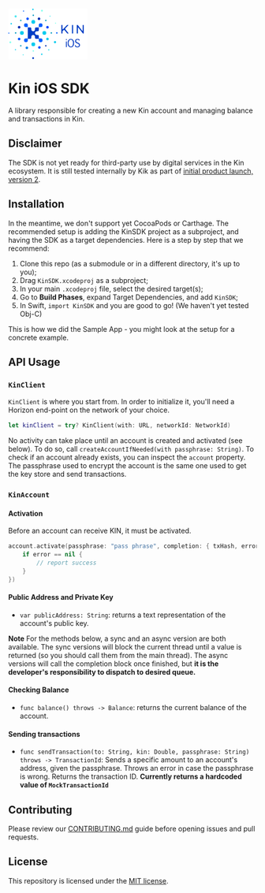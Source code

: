 ![Kin iOS](.github/kin_ios.png)

#  Kin iOS SDK

A library responsible for creating a new Kin account and managing balance and transactions in Kin.

## Disclaimer

The SDK is not yet ready for third-party use by digital services in the Kin ecosystem.
It is still tested internally by Kik as part of [initial product launch, version 2](https://medium.com/kinfoundation/context-around-iplv2-4b4ec3734417).

## Installation

In the meantime, we don't support yet CocoaPods or Carthage. The recommended setup is adding the KinSDK project as a subproject, and having the SDK as a target dependencies. Here is a step by step that we recommend:

1. Clone this repo (as a submodule or in a different directory, it's up to you);
2. Drag `KinSDK.xcodeproj` as a subproject;
3. In your main `.xcodeproj` file, select the desired target(s);
4. Go to **Build Phases**, expand Target Dependencies, and add `KinSDK`;
5. In Swift, `import KinSDK` and you are good to go! (We haven't yet tested Obj-C)

This is how we did the Sample App - you might look at the setup for a concrete example.

## API Usage

### `KinClient`
`KinClient` is where you start from. In order to initialize it, you'll need a Horizon end-point on the network of your choice.

```swift
let kinClient = try? KinClient(with: URL, networkId: NetworkId)
```

No activity can take place until an account is created and activated (see below). To do so, call `createAccountIfNeeded(with passphrase: String)`. To check if an account already exists, you can inspect the `account` property. The passphrase used to encrypt the account is the same one used to get the key store and send transactions.

### `KinAccount`

#### Activation

Before an account can receive KIN, it must be activated.

```swift
account.activate(passphrase: "pass phrase", completion: { txHash, error in
    if error == nil {
        // report success
    }
})
```

#### Public Address and Private Key

- `var publicAddress: String`: returns a text representation of the account's public key.

**Note** For the methods below, a sync and an async version are both available. The sync versions will block the current thread until a value is returned (so you should call them from the main thread). The async versions will call the completion block once finished, but **it is the developer's responsibility to dispatch to desired queue.**

#### Checking Balance

- `func balance() throws -> Balance`: returns the current balance of the account.

#### Sending transactions

- `func sendTransaction(to: String, kin: Double, passphrase: String) throws -> TransactionId`: Sends a specific amount to an account's address, given the passphrase. Throws an error in case the passphrase is wrong. Returns the transaction ID. **Currently returns a hardcoded value of `MockTransactionId`**

## Contributing

Please review our [CONTRIBUTING.md](CONTRIBUTING.md) guide before opening issues and pull requests.

## License
This repository is licensed under the [MIT license](LICENSE.md).
